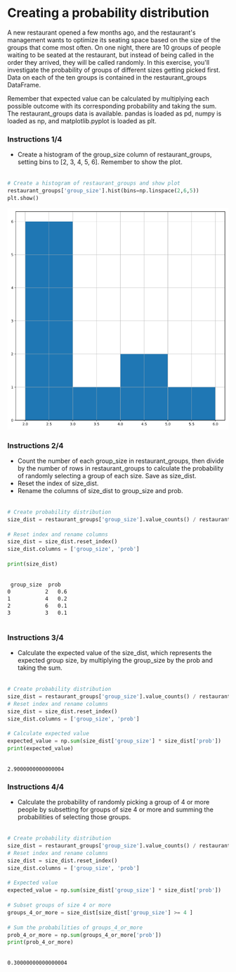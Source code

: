 # Creating a probability distribution
A new restaurant opened a few months ago, and the restaurant's management wants to optimize its seating space based on the size of the groups that come most often. On one night, there are 10 groups of people waiting to be seated at the restaurant, but instead of being called in the order they arrived, they will be called randomly. In this exercise, you'll investigate the probability of groups of different sizes getting picked first. Data on each of the ten groups is contained in the restaurant_groups DataFrame.

Remember that expected value can be calculated by multiplying each possible outcome with its corresponding probability and taking the sum. The restaurant_groups data is available. pandas is loaded as pd, numpy is loaded as np, and matplotlib.pyplot is loaded as plt.

### Instructions 1/4

* Create a histogram of the group_size column of restaurant_groups, setting bins to [2, 3, 4, 5, 6]. Remember to show the plot.


``` python

# Create a histogram of restaurant_groups and show plot
restaurant_groups['group_size'].hist(bins=np.linspace(2,6,5))
plt.show()


```

![alt text](Creating-a-probability-distribution-1.png)

### Instructions 2/4

* Count the number of each group_size in restaurant_groups, then divide by the number of rows in restaurant_groups to calculate the probability of randomly selecting a group of each size. Save as size_dist.
* Reset the index of size_dist.
* Rename the columns of size_dist to group_size and prob.


``` python

# Create probability distribution
size_dist = restaurant_groups['group_size'].value_counts() / restaurant_groups.shape[0]

# Reset index and rename columns
size_dist = size_dist.reset_index()
size_dist.columns = ['group_size', 'prob']

print(size_dist)


```

``` output

 group_size  prob
0           2   0.6
1           4   0.2
2           6   0.1
3           3   0.1


```

### Instructions 3/4

* Calculate the expected value of the size_dist, which represents the expected group size, by multiplying the group_size by the prob and taking the sum.


``` python

# Create probability distribution
size_dist = restaurant_groups['group_size'].value_counts() / restaurant_groups.shape[0]
# Reset index and rename columns
size_dist = size_dist.reset_index()
size_dist.columns = ['group_size', 'prob']

# Calculate expected value
expected_value = np.sum(size_dist['group_size'] * size_dist['prob'])
print(expected_value)


```

``` output

2.9000000000000004

```

### Instructions 4/4

* Calculate the probability of randomly picking a group of 4 or more people by subsetting for groups of size 4 or more and summing the probabilities of selecting those groups.


``` python

# Create probability distribution
size_dist = restaurant_groups['group_size'].value_counts() / restaurant_groups.shape[0]
# Reset index and rename columns
size_dist = size_dist.reset_index()
size_dist.columns = ['group_size', 'prob']

# Expected value
expected_value = np.sum(size_dist['group_size'] * size_dist['prob'])

# Subset groups of size 4 or more
groups_4_or_more = size_dist[size_dist['group_size'] >= 4 ]

# Sum the probabilities of groups_4_or_more
prob_4_or_more = np.sum(groups_4_or_more['prob'])
print(prob_4_or_more)


```

``` output

0.30000000000000004


```